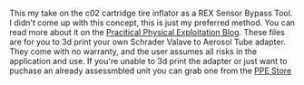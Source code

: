 This my take on the c02 cartridge tire inflator as a REX Sensor Bypass Tool. I didn't come up with this concept, this is just my preferred method. You can read more about it on the [Pracitical Physical Exploitation Blog](https://physicalexploit.com/blog/rex_gun/). These files are for you to 3d print your own Schrader Valave to Aerosol Tube adapter. They come with no warranty, and the user assumes all risks in the application and use. If you're unable to 3d print the adapter or just want to puchase an already assessmbled unit you can grab one from the [PPE Store](https://store.physicalexploit.com/)
